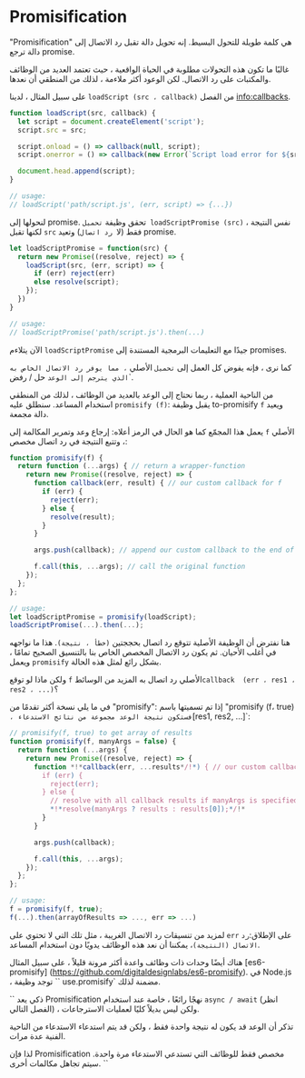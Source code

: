 # Promisification

"Promisification" هي كلمة طويلة للتحول البسيط. إنه تحويل دالة تقبل رد الاتصال إلى دالة ترجع promise.

غالبًا ما تكون هذه التحولات مطلوبة في الحياة الواقعية ، حيث تعتمد العديد من الوظائف والمكتبات على رد الاتصال. لكن الوعود أكثر ملاءمة ، لذلك من المنطقي أن نعدها.

على سبيل المثال ، لدينا `loadScript (src ، callback)` من الفصل <info:callbacks>.

```js run
function loadScript(src, callback) {
  let script = document.createElement('script');
  script.src = src;

  script.onload = () => callback(null, script);
  script.onerror = () => callback(new Error(`Script load error for ${src}`));

  document.head.append(script);
}

// usage:
// loadScript('path/script.js', (err, script) => {...})
```

لنحولها إلى promise. تحقق وظيفة `تحميل loadScriptPromise (src)` نفس النتيجة ، لكنها تقبل `src` فقط (لا` رد اتصال`) وتعيد promise.

```js
let loadScriptPromise = function(src) {
  return new Promise((resolve, reject) => {
    loadScript(src, (err, script) => {
      if (err) reject(err)
      else resolve(script);
    });
  })
}

// usage:
// loadScriptPromise('path/script.js').then(...)
```

الآن يتلاءم `loadScriptPromise` جيدًا مع التعليمات البرمجية المستندة إلى promises.

كما نرى ، فإنه يفوض كل العمل إلى `تحميل` الأصلي `، مما يوفر رد الاتصال الخاص به الذي يترجم إلى الوعد` حل / رفض`.

من الناحية العملية ، ربما نحتاج إلى الوعد بالعديد من الوظائف ، لذلك من المنطقي استخدام المساعد. سنطلق عليه `promisify (f)`: يقبل وظيفة to-promisify `f` ويعيد دالة مجمعة.

يعمل هذا المجمّع كما هو الحال في الرمز أعلاه: إرجاع وعد وتمرير المكالمة إلى `f` الأصلي ، وتتبع النتيجة في رد اتصال مخصص:

```js
function promisify(f) {
  return function (...args) { // return a wrapper-function
    return new Promise((resolve, reject) => {
      function callback(err, result) { // our custom callback for f
        if (err) {
          reject(err);
        } else {
          resolve(result);
        }
      }

      args.push(callback); // append our custom callback to the end of f arguments

      f.call(this, ...args); // call the original function
    });
  };
};

// usage:
let loadScriptPromise = promisify(loadScript);
loadScriptPromise(...).then(...);
```

هنا نفترض أن الوظيفة الأصلية تتوقع رد اتصال بحججتين `(خطأ ، نتيجة)`. هذا ما نواجهه في أغلب الأحيان. ثم يكون رد الاتصال المخصص الخاص بنا بالتنسيق الصحيح تمامًا ، ويعمل `promisify` بشكل رائع لمثل هذه الحالة.

ولكن ماذا لو توقع `f` الأصلي رد اتصال به المزيد من الوسائط` callback  (err ، res1 ، res2 ، ...) `؟

في ما يلي نسخة أكثر تقدمًا من "promisify": إذا تم تسميتها باسم "promisify (f، true)` ، فستكون نتيجة الوعد مجموعة من نتائج الاستدعاء`[res1, res2, ...]`:

```js
// promisify(f, true) to get array of results
function promisify(f, manyArgs = false) {
  return function (...args) {
    return new Promise((resolve, reject) => {
      function *!*callback(err, ...results*/!*) { // our custom callback for f
        if (err) {
          reject(err);
        } else {
          // resolve with all callback results if manyArgs is specified
          *!*resolve(manyArgs ? results : results[0]);*/!*
        }
      }

      args.push(callback);

      f.call(this, ...args);
    });
  };
};

// usage:
f = promisify(f, true);
f(...).then(arrayOfResults => ..., err => ...)
```

لمزيد من تنسيقات رد الاتصال الغريبة ، مثل تلك التي لا تحتوي على `err` على الإطلاق:` رد الاتصال (النتيجة) `، يمكننا أن نعد هذه الوظائف يدويًا دون استخدام المساعد.

هناك أيضًا وحدات ذات وظائف واعدة أكثر مرونة قليلاً ، على سبيل المثال [es6-promisify] (https://github.com/digitaldesignlabs/es6-promisify). في Node.js ، توجد وظيفة `` use.promisify` مضمنة لذلك.

`` ذكي
يعد Promisification نهجًا رائعًا ، خاصة عند استخدام `async / await` (انظر الفصل التالي) ، ولكن ليس بديلاً كليًا لعمليات الاسترجاعات.

تذكر أن الوعد قد يكون له نتيجة واحدة فقط ، ولكن قد يتم استدعاء الاستدعاء من الناحية الفنية عدة مرات.

لذا فإن Promisification مخصص فقط للوظائف التي تستدعي الاستدعاء مرة واحدة. سيتم تجاهل مكالمات أخرى.
``